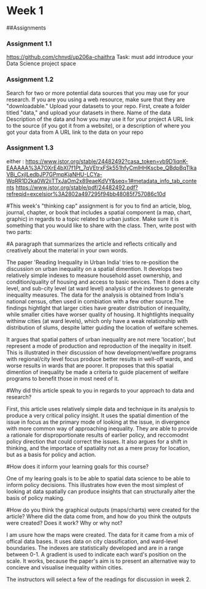 # Week 1
##Assignments
### Assignment 1.1
https://github.com/chnvd/up206a-chaithra 
Task: must add introduce your Data Science project space 
### Assignment 1.2
Search for two or more potential data sources that you may use for your research. If you are you using a web resource, make sure that they are "downloadable." Upload your datasets to your repo. First, create a folder titled "data," and upload your datasets in there.
Name of the data
Description of the data and how you may use it for your project
A URL link to the source (if you got it from a website), or a description of where you got your data from
A URL link to the data on your repo
### Assignment 1.3
either : https://www.jstor.org/stable/24482492?casa_token=vb9D1iqnK-EAAAAA%3A7OXrE4bXl7f1Pt_7qVEtrxFSk551hfyCmlHHKscbe_QBdpBqTlkaVBi_CxjlLedbJP7GPmpKjaNHU-LCYa-WqRR1D2ka0W2iiTTxJaOm2x89eaeKdVY&seq=1#metadata_info_tab_contents
https://www.jstor.org/stable/pdf/24482492.pdf?refreqid=excelsior%3A2802a497295f94bb48085f757086c10d

#This week's "thinking cap" assignment is for you to find an article, blog, journal, chapter, or book that includes a spatial component (a map, chart, graphic) in regards to a topic related to urban justice. Make sure it is something that you would like to share with the class. Then, write post with two parts:

#A paragraph that summarizes the article and reflects critically and creatively about the material in your own words. 

The paper 'Reading Inequality in Urban India' tries to re-position the discussion on urban inequality on a spatial dimention. It  develops two relatively simple indexes to measure household asset ownership, and condition/quality of housing and access to basic sevices. Then it does a city level, and sub-city level (at ward level) analysis of the indexes to generate inequality measures. The data for the analysis is obtained from India's national census, often used in combiation with a few other source.The findings hightlght that larger cities have greater distribution of inequality, while smaller cities have worser quality of housing. It hightlights inequality withinw cities (at ward levels), which only have a weak relationship with distribution of slums, despite latter guiding the location of welfare schemes. 

It argues that spatial patters of urban inequality are not mere 'location', but represent a mode of production and reproduction of the ineqality in itself. This is illustrated in their discussion of how development/welfare programs with regional/city level focus produce better results in well-off wards, and worse results in wards that are poorer. It proposes that this spatial dimention of inequality be made a criteria to guide placement of welfare programs to benefit those in most need of it. 

#Why did this article speak to you in regards to your approach to data and research? 

First, this article uses relatively simple data and technique in its analysis to produce a very critical policy insight. It uses the spatial dimention of the issue in focus as the primary mode of looking at the issue, in divergence with more common way of approaching inequality. They are able to provide a rationale for disproportionate results of earlier policy, and reccomodnt policy direction that could correct the issues. 
It also argues for a shift in thinking, and the importace of spatiality not as a mere proxy for location, but as a basis for policy and action. 

#How does it inform your learning goals for this course?

One of my learing goals is to be able to spatial data science to be able to inform policy decisions. This illustrates how even the most simplest of looking at data spatially can produce insights that can structurally alter the basis of policy making. 

#How do you think the graphical outputs (maps/charts) were created for the article? Where did the data come from, and how do you think the outputs were created? Does it work? Why or why not?

I am usure how the maps were created. The data for it came from a mix of offical data bases. It uses data on city classification, and ward-level boundaries. The indexes are statistically developed and are in a range between 0-1. A gradient is used to indicate each ward's position on the scale. It works, because the paper's aim is to present an alternative way to concieve and visualise inequality within cities. 

The instructors will select a few of the readings for discussion in week 2.
